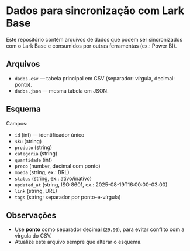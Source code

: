 # Dados para sincronização com Lark Base

Este repositório contém arquivos de dados que podem ser sincronizados com o Lark Base e consumidos por outras ferramentas (ex.: Power BI).

## Arquivos
- `dados.csv` — tabela principal em CSV (separador: vírgula, decimal: ponto).
- `dados.json` — mesma tabela em JSON.

## Esquema
Campos:
- `id` (int) — identificador único
- `sku` (string)
- `produto` (string)
- `categoria` (string)
- `quantidade` (int)
- `preco` (number, decimal com ponto)
- `moeda` (string, ex.: BRL)
- `status` (string, ex.: ativo/inativo)
- `updated_at` (string, ISO 8601, ex.: 2025-08-19T16:00:00-03:00)
- `link` (string, URL)
- `tags` (string; separador por ponto-e-vírgula)

## Observações
- Use **ponto** como separador decimal (`29.90`), para evitar conflito com a vírgula do CSV.
- Atualize este arquivo sempre que alterar o esquema.
